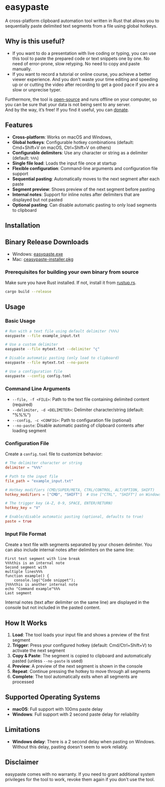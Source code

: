 # easypaste

A cross-platform clipboard automation tool written in Rust that allows you to sequentially paste delimited text segments from a file using global hotkeys.

## Why is this useful?
- If you want to do a presentation with live coding or typing, you can use this tool to paste the prepared code or text snippets one by one. No need of error-prone, slow retyping. No need to copy and paste manually.
- If you want to record a tutorial or online course, you achieve a better viewer experience. And you don't waste your time editing and speeding up or or cutting the video after recording to get a good pace if you are a slow or unprecise typer.

Furthermore, the tool is [open-source](https://github.com/mtln/easypaste) and runs offline on your computer, so you can be sure that your data is not being sent to any server.  
And by the way, it’s free! If you find it useful, you can [donate](https://donate.stripe.com/8x28wObdhgoV8aVaQW6J202).


## Features

- **Cross-platform**: Works on macOS and Windows,
- **Global hotkeys**: Configurable hotkey combinations (default: Cmd+Shift+V on macOS, Ctrl+Shift+V on others)
- **Configurable delimiters**: Use any character or string as a delimiter (default: `%%%`)
- **Single file load**: Loads the input file once at startup
- **Flexible configuration**: Command-line arguments and configuration file support
- **Sequential pasting**: Automatically moves to the next segment after each paste
- **Segment preview**: Shows preview of the next segment before pasting
- **Internal notes**: Support for inline notes after delimiters that are displayed but not pasted
- **Optional pasting**: Can disable automatic pasting to only load segments to clipboard


## Installation

## Binary Release Downloads
* Windows: [easypaste.exe](https://github.com/mtln/easypaste/releases/latest/download/easypaste.exe)
* Mac: [ceasypaste-installer.pkg](https://github.com/mtln/easypaste/releases/latest/download/easypaste-installer.pkg)

### Prerequisites for building your own binary from source

Make sure you have Rust installed. If not, install it from [rustup.rs](https://rustup.rs/).

```bash
cargo build --release
```

## Usage

### Basic Usage

```bash
# Run with a text file using default delimiter (%%%)
easypaste --file example_input.txt

# Use a custom delimiter
easypaste --file mytext.txt --delimiter "ç"

# Disable automatic pasting (only load to clipboard)
easypaste --file mytext.txt --no-paste

# Use a configuration file
easypaste --config config.toml

```

### Command Line Arguments

- `--file, -f <FILE>`: Path to the text file containing delimited content (required)
- `--delimiter, -d <DELIMITER>`: Delimiter character/string (default: "%%%")
- `--config, -c <CONFIG>`: Path to configuration file (optional)
- `--no-paste`: Disable automatic pasting of clipboard contents after loading segment

### Configuration File

Create a `config.toml` file to customize behavior:

```toml
# The delimiter character or string
delimiter = "%%%"

# Path to the input file
file_path = "example_input.txt"

# Hotkey modifiers (CMD/SUPER/META, CTRL/CONTROL, ALT/OPTION, SHIFT)
hotkey_modifiers = ["CMD", "SHIFT"]  # Use ["CTRL", "SHIFT"] on Windows/Linux

# The trigger key (A-Z, 0-9, SPACE, ENTER/RETURN)
hotkey_key = "V"

# Enable/disable automatic pasting (optional, defaults to true)
paste = true
```

### Input File Format

Create a text file with segments separated by your chosen delimiter. You can also include internal notes after delimiters on the same line:

```
First text segment with line break
%%%this is an internal note
Second segment with
multiple lines%%%
function example() {
    console.log("Code snippet");
}%%%this is another internal note
echo "Command example"%%%
Last segment
```

Internal notes (text after delimiter on the same line) are displayed in the console but not included in the pasted content.

## How It Works

1. **Load**: The tool loads your input file and shows a preview of the first segment
2. **Trigger**: Press your configured hotkey (default: Cmd/Ctrl+Shift+V) to activate the next segment
3. **Copy & Paste**: The segment is copied to clipboard and automatically pasted (unless `--no-paste` is used)
4. **Preview**: A preview of the next segment is shown in the console
5. **Repeat**: Continue pressing the hotkey to move through all segments
6. **Complete**: The tool automatically exits when all segments are processed

## Supported Operating Systems

* **macOS**: Full support with 100ms paste delay
* **Windows**: Full support with 2 second paste delay for reliability

## Limitations

- **Windows delay**: There is a 2 second delay when pasting on Windows. Without this delay, pasting doesn't seem to work reliably.

## Disclaimer

easypaste comes with no warranty. If you need to grant additional system privileges for the tool to work, revoke them again if you don't use the tool.
